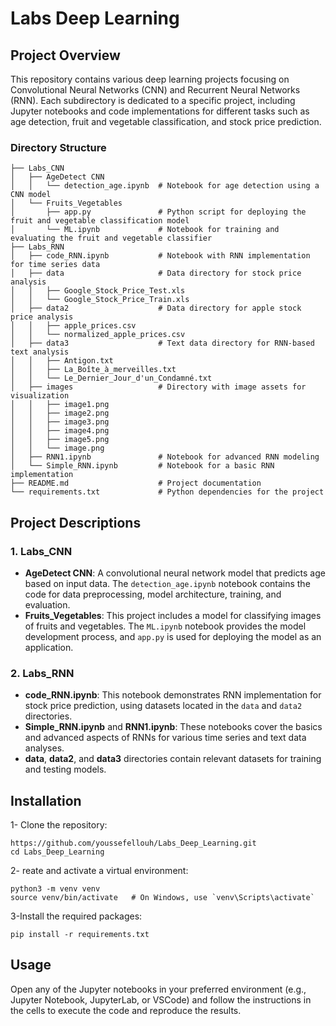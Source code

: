# Labs Deep Learning

## Project Overview
This repository contains various deep learning projects focusing on Convolutional Neural Networks (CNN) and Recurrent Neural Networks (RNN). Each subdirectory is dedicated to a specific project, including Jupyter notebooks and code implementations for different tasks such as age detection, fruit and vegetable classification, and stock price prediction.

### Directory Structure
```
├── Labs_CNN
│   ├── AgeDetect CNN
│   │   └── detection_age.ipynb  # Notebook for age detection using a CNN model
│   └── Fruits_Vegetables
│       ├── app.py               # Python script for deploying the fruit and vegetable classification model
│       └── ML.ipynb             # Notebook for training and evaluating the fruit and vegetable classifier
├── Labs_RNN
│   ├── code_RNN.ipynb           # Notebook with RNN implementation for time series data
│   ├── data                     # Data directory for stock price analysis
│   │   ├── Google_Stock_Price_Test.xls
│   │   └── Google_Stock_Price_Train.xls
│   ├── data2                    # Data directory for apple stock price analysis
│   │   ├── apple_prices.csv
│   │   └── normalized_apple_prices.csv
│   ├── data3                    # Text data directory for RNN-based text analysis
│   │   ├── Antigon.txt
│   │   ├── La_Boîte_à_merveilles.txt
│   │   └── Le_Dernier_Jour_d'un_Condamné.txt
│   ├── images                   # Directory with image assets for visualization
│   │   ├── image1.png
│   │   ├── image2.png
│   │   ├── image3.png
│   │   ├── image4.png
│   │   ├── image5.png
│   │   └── image.png
│   ├── RNN1.ipynb               # Notebook for advanced RNN modeling
│   └── Simple_RNN.ipynb         # Notebook for a basic RNN implementation
├── README.md                    # Project documentation
└── requirements.txt             # Python dependencies for the project
```

## Project Descriptions

### 1. Labs_CNN
- **AgeDetect CNN**: A convolutional neural network model that predicts age based on input data. The `detection_age.ipynb` notebook contains the code for data preprocessing, model architecture, training, and evaluation.
- **Fruits_Vegetables**: This project includes a model for classifying images of fruits and vegetables. The `ML.ipynb` notebook provides the model development process, and `app.py` is used for deploying the model as an application.

### 2. Labs_RNN
- **code_RNN.ipynb**: This notebook demonstrates RNN implementation for stock price prediction, using datasets located in the `data` and `data2` directories.
- **Simple_RNN.ipynb** and **RNN1.ipynb**: These notebooks cover the basics and advanced aspects of RNNs for various time series and text data analyses.
- **data**, **data2**, and **data3** directories contain relevant datasets for training and testing models.
## Installation
1- Clone the repository:
```
https://github.com/youssefellouh/Labs_Deep_Learning.git
cd Labs_Deep_Learning
```
2- reate and activate a virtual environment:
```
python3 -m venv venv
source venv/bin/activate   # On Windows, use `venv\Scripts\activate`
```
3-Install the required packages:
```
pip install -r requirements.txt
```

## Usage
Open any of the Jupyter notebooks in your preferred environment (e.g., Jupyter Notebook, JupyterLab, or VSCode) and follow the instructions in the cells to execute the code and reproduce the results.



